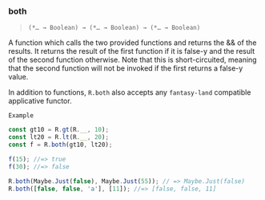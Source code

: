### both

> `(*… → Boolean) → (*… → Boolean) → (*… → Boolean)`

A function which calls the two provided functions and returns the && of the results. It returns the result of the first function if it is false-y and the result of the second function otherwise. Note that this is short-circuited, meaning that the second function will not be invoked if the first returns a false-y value.

In addition to functions, `R.both` also accepts any `fantasy-land` compatible applicative functor.

`Example`

```js
const gt10 = R.gt(R.__, 10);
const lt20 = R.lt(R.__, 20);
const f = R.both(gt10, lt20);

f(15); //=> true
f(30); //=> false

R.both(Maybe.Just(false), Maybe.Just(55)); // => Maybe.Just(false)
R.both([false, false, 'a'], [11]); //=> [false, false, 11]
```
